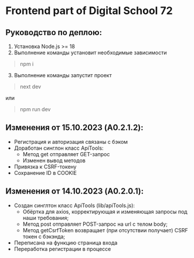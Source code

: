 # Frontend part of Digital School 72

## Руководство по деплою:
1. Установка Node.js >= 18
2. Выполнение команды установит необходимые зависимости
  > npm i
3. Выполнение команды запустит проект
  > next dev

  или

  > npm run dev

## Изменения от 15.10.2023 (A0.2.1.2):

- Регистрация и авторизация связаны с бэком
- Доработан синглон класс ApiTools:
    * Метод get отправляет GET-запрос
    * Изменен вывод методов
- Привязка к CSRF-токену
- Сохранение ID в COOKIE


## Изменения от 14.10.2023 (A0.2.0.1):

- Создан синглтон класс ApiTools (lib/apiTools.js):
    * Обёртка для axios, корректирующая и изменяющая запросы под наши требования;
    * Метод post отправляет POST-запрос на url с телом body;
    * Метод getCsrfToken возвращает (при отсутствии получает) CSRF токен с бэкэнда;
- Переписана на функцию страница входа
- Переработка регистрации в процессе
